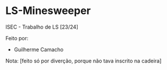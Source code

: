 # LS-Minesweeper
ISEC - Trabalho de LS [23/24] 

Feito por:
- Guilherme Camacho

Nota: [feito só por diverção, porque não tava inscrito na cadeira]
